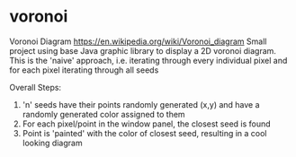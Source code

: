 # voronoi
Voronoi Diagram 
https://en.wikipedia.org/wiki/Voronoi_diagram
Small project using base Java graphic library to display a 2D voronoi diagram. 
This is the 'naive' approach, i.e. iterating through every individual pixel and for each pixel iterating through all seeds

 Overall Steps:
 1) 'n' seeds have their points randomly generated (x,y) and have a randomly generated color assigned to them
 2) For each pixel/point in the window panel, the closest seed is found
 3) Point is 'painted' with the color of closest seed, resulting in a cool looking diagram                                                                                                                                                      
